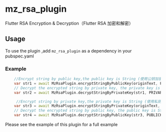 # mz_rsa_plugin

Flutter RSA Encryption & Decryption（Flutter RSA 加密和解密）

## Usage

To use the plugin ,add `mz_rsa_plugin` as a dependency in your pubspec.yaml

### Example

``` dart
    //Encrypt string by public key,the public key is String (使用公钥加密字符串，公钥是字符串)
    var str1 = await MzRsaPlugin.encryptStringByPublicKey(originText, PUBLICK_KEY);
    // Decrypt the encrypted string by private key, the private key is String（使用私钥解密公钥加密过的字符串，私钥是字符串）
    var str2 = await MzRsaPlugin.decryptStringByPrivateKey(str1, PRIVART_KEY);

     //Encrypt string by private key,the private key is String (使用私钥加密字符串，私钥是字符串)
    var str3 = await MzRsaPlugin.encryptStringByPrivateKey(originText, PRIVART_KEY);
    // Decrypt the encrypted string by public key, the public key is String（使用公钥解密私钥加密过的字符串，公钥是字符串）
    var str4 = await MzRsaPlugin.decryptStringByPublicKey(str3, PUBLICK_KEY);
```

Please see the example of this plugin for a full example



